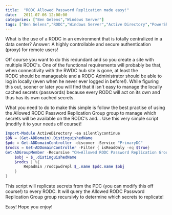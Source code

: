 ```yaml
---
title:  "RODC Allowed Password Replication made easy!"
date:   2011-07-06 12:00:00
categories: ["Ben Gelens","Windows Server"]
tags: ["Ben Gelens","RODC","Windows Server","Active Directory","PowerShell"]
---
```

What is the use of a RODC in an environment that is totally centralized in a data center?
Answer: A highly controllable and secure authentication (proxy) for remote users!

Off course you want to do this redundant and so you create a site with multiple RODC's.
One of the functional requirements will probably be that, when connectivity with the RWDC hub site is gone, at least the RODC should be manageable and a RODC Administrator should be able to log in locally (even when he never ever logged in before!).
While figuring this out, sooner or later you will find that it isn't easy to manage the locally cached secrets (passwords) because every RODC will act on its own and thus has its own cached secrets.

What you need to do to make this simple is follow the best practise of using the Allowed RODC Password Replication Group group to manage which secrets will be available on the RODC's and... Use this very simple script (modify it to your needs off course)!

```powershell
Import-Module ActiveDirectory -ea silentlycontinue
$DN = (Get-ADDomain).DistinguishedName
$pdc = Get-ADDomainController -discover -Service "PrimaryDC"
$rodcs = Get-ADDomainController -Filter { isReadOnly -eq $true}
Get-ADGroupMember -Recursive "CN=Allowed RODC Password Replication Group,CN=Users,$DN" | %{
    $obj = $_.distinguishedName
    $rodcs | %{
        Repadmin /rodcpwdrepl $_.name $pdc.name $obj
    }
}
```

This script will replicate secrets from the PDC (you can modify this off course!) to every RODC.
It will query the Allowed RODC Password Replication Group group recursivly to determine which secrets to replicate!

Easy! Hope you enjoy!